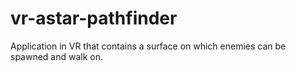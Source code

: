 # vr-astar-pathfinder
Application in VR that contains a surface on which enemies can be spawned and walk on.
